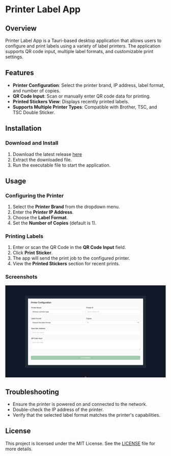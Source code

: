 # Printer Label App

## Overview
Printer Label App is a Tauri-based desktop application that allows users to configure and print labels using a variety of label printers. The application supports QR code input, multiple label formats, and customizable print settings.

## Features
- **Printer Configuration**: Select the printer brand, IP address, label format, and number of copies.
- **QR Code Input**: Scan or manually enter QR code data for printing.
- **Printed Stickers View**: Displays recently printed labels.
- **Supports Multiple Printer Types**: Compatible with Brother, TSC, and TSC Double Sticker.

## Installation
### Download and Install
1. Download the latest release [here](https://github.com/jotapebatista/label-printer/releases/latest)
2. Extract the downloaded file.
3. Run the executable file to start the application.

## Usage
### Configuring the Printer
1. Select the **Printer Brand** from the dropdown menu.
2. Enter the **Printer IP Address**.
3. Choose the **Label Format**.
4. Set the **Number of Copies** (default is 1).

### Printing Labels
1. Enter or scan the QR Code in the **QR Code Input** field.
2. Click **Print Sticker**.
3. The app will send the print job to the configured printer.
4. View the **Printed Stickers** section for recent prints.

### Screenshots

![Printer Configuration](/app-screen.png)

## Troubleshooting
- Ensure the printer is powered on and connected to the network.
- Double-check the IP address of the printer.
- Verify that the selected label format matches the printer's capabilities.

## License
This project is licensed under the MIT License. See the [LICENSE](#) file for more details.


